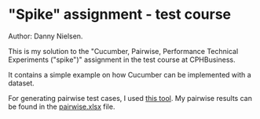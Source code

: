 # "Spike" assignment - test course

Author: Danny Nielsen.

This is my solution to the "Cucumber, Pairwise, Performance Technical Experiments ("spike")" assignment in the test course at CPHBusiness.

It contains a simple example on how Cucumber can be implemented with a dataset.

For generating pairwise test cases, I used [this tool](https://pairwise.teremokgames.com/). My pairwise results can be found in the [pairwise.xlsx](https://github.com/dbdness/test-spike-assignment/blob/master/Pairwise.xlsx) file.
